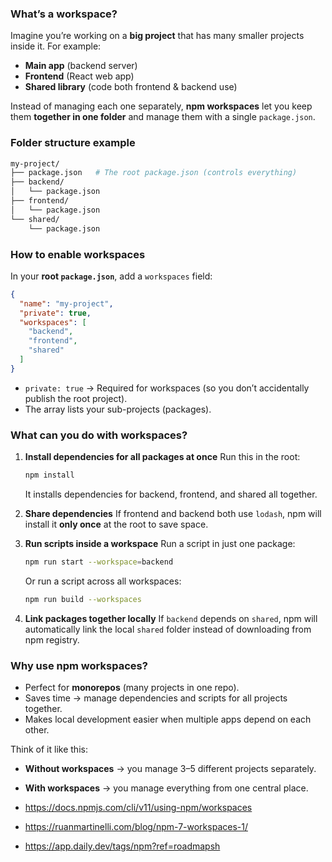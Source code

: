 ###  What’s a workspace?

Imagine you’re working on a **big project** that has many smaller projects inside it.
For example:

* **Main app** (backend server)
* **Frontend** (React web app)
* **Shared library** (code both frontend & backend use)

Instead of managing each one separately, **npm workspaces** let you keep them **together in one folder** and manage them with a single `package.json`.



###  Folder structure example

```bash
my-project/
├── package.json   # The root package.json (controls everything)
├── backend/
│   └── package.json
├── frontend/
│   └── package.json
└── shared/
    └── package.json
```



### How to enable workspaces

In your **root `package.json`**, add a `workspaces` field:

```json
{
  "name": "my-project",
  "private": true,
  "workspaces": [
    "backend",
    "frontend",
    "shared"
  ]
}
```

* `private: true` → Required for workspaces (so you don’t accidentally publish the root project).
* The array lists your sub-projects (packages).



### What can you do with workspaces?

1. **Install dependencies for all packages at once**
   Run this in the root:

   ```bash
   npm install
   ```

   It installs dependencies for backend, frontend, and shared all together.

2. **Share dependencies**
   If frontend and backend both use `lodash`, npm will install it **only once** at the root to save space.

3. **Run scripts inside a workspace**
   Run a script in just one package:

   ```bash
   npm run start --workspace=backend
   ```

   Or run a script across all workspaces:

   ```bash
   npm run build --workspaces
   ```

4. **Link packages together locally**
   If `backend` depends on `shared`, npm will automatically link the local `shared` folder instead of downloading from npm registry.



###  Why use npm workspaces?

* Perfect for **monorepos** (many projects in one repo).
* Saves time → manage dependencies and scripts for all projects together.
* Makes local development easier when multiple apps depend on each other.



 Think of it like this:

* **Without workspaces** → you manage 3–5 different projects separately.
* **With workspaces** → you manage everything from one central place.

* https://docs.npmjs.com/cli/v11/using-npm/workspaces
* https://ruanmartinelli.com/blog/npm-7-workspaces-1/
* https://app.daily.dev/tags/npm?ref=roadmapsh

